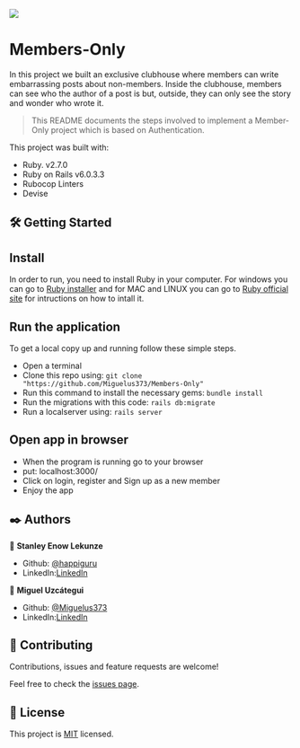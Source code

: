 ![](https://img.shields.io/badge/Microverse-blueviolet)

# Members-Only

In this project we built an exclusive clubhouse where members can write embarrassing posts about non-members. Inside the clubhouse, members can see who the author of a post is but, outside, they can only see the story and wonder who wrote it.

> This README documents the steps involved to implement a Member-Only project which is based on Authentication.

This project was built with:

- Ruby. v2.7.0
- Ruby on Rails v6.0.3.3
- Rubocop Linters
- Devise

## 🛠 Getting Started
## Install 
In order to run, you need to install Ruby in your computer. For windows you can go to [Ruby installer](https://rubyinstaller.org/) and for MAC and LINUX you can go to [Ruby official site](https://www.ruby-lang.org/en/downloads/) for intructions on how to intall it.

## Run the application
To get a local copy up and running follow these simple steps.

- Open a terminal
- Clone this repo using: `git clone "https://github.com/Miguelus373/Members-Only"`
- Run this command to install the necessary gems: `bundle install`
- Run the migrations with this code: `rails db:migrate`
- Run a localserver using: `rails server`

## Open app in browser

- When the program is running go to your browser
- put: localhost:3000/
- Click on login, register and Sign up as a new member
- Enjoy the app

## ✒️ Authors

👤 **Stanley Enow Lekunze**

- Github: [@happiguru](https://github.com/happiguru)
- LinkedIn:[LinkedIn](https://www.linkedin.com/in/lekunze-nley)

👤 **Miguel Uzcátegui**

- Github: [@Miguelus373](https://github.com/Miguelus373)
- LinkedIn:[LinkedIn](https://www.linkedin.com/in/)

## 🤝 Contributing
Contributions, issues and feature requests are welcome!

Feel free to check the [issues page](https://github.com/Miguelus373/Members-Only/issues).

## 📝 License
This project is [MIT](lic.url) licensed.
